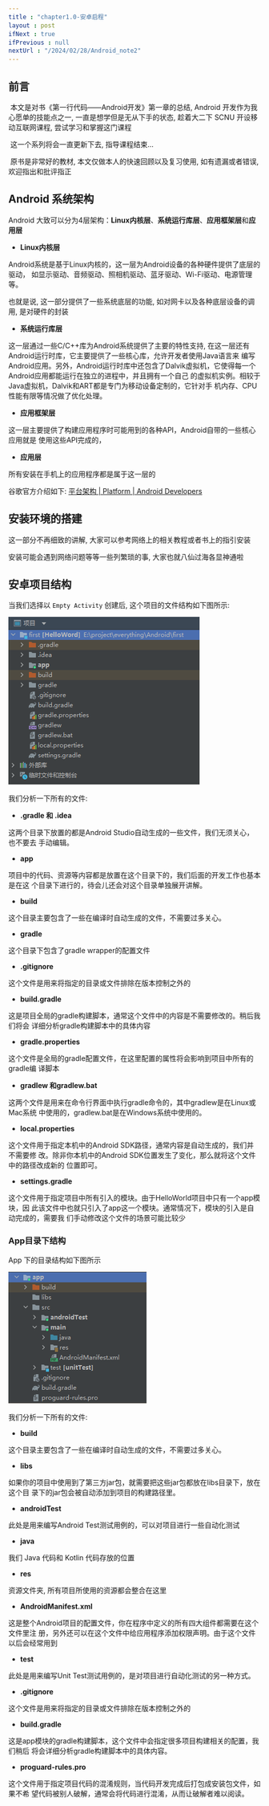 ```yaml
---
title : "chapter1.0-安卓启程"
layout : post
ifNext : true
ifPrevious : null
nextUrl : "/2024/02/28/Android_note2"
---
```



## 前言

​		本文是对书《第一行代码——Android开发》第一章的总结, Android 开发作为我心愿单的技能点之一, 一直是想学但是无从下手的状态, 趁着大二下 SCNU 开设移动互联网课程, 尝试学习和掌握这门课程

​		这一个系列将会一直更新下去, 指导课程结束...

​		原书是非常好的教材, 本文仅做本人的快速回顾以及复习使用, 如有遗漏或者错误, 欢迎指出和批评指正



## Android 系统架构

Android 大致可以分为4层架构：**Linux内核层**、**系统运行库层**、**应用框架层**和**应用层**

* **Linux内核层**

Android系统是基于Linux内核的，这一层为Android设备的各种硬件提供了底层的驱动， 如显示驱动、音频驱动、照相机驱动、蓝牙驱动、Wi-Fi驱动、电源管理等。

也就是说, 这一部分提供了一些系统底层的功能, 如对网卡以及各种底层设备的调用, 是对硬件的封装

* **系统运行库层**

这一层通过一些C/C++库为Android系统提供了主要的特性支持, 在这一层还有Android运行时库，它主要提供了一些核心库，允许开发者使用Java语言来 编写Android应用。另外，Android运行时库中还包含了Dalvik虚拟机，它使得每一个Android应用都能运行在独立的进程中，并且拥有一个自己 的虚拟机实例。相较于Java虚拟机，Dalvik和ART都是专门为移动设备定制的，它针对手 机内存、CPU性能有限等情况做了优化处理。

* **应用框架层**

这一层主要提供了构建应用程序时可能用到的各种API，Android自带的一些核心应用就是 使用这些API完成的，

* **应用层**

所有安装在手机上的应用程序都是属于这一层的



谷歌官方介绍如下:  [平台架构  | Platform  | Android Developers](https://developer.android.com/guide/platform?hl=zh-cn)



## 安装环境的搭建

这一部分不再细致的讲解, 大家可以参考网络上的相关教程或者书上的指引安装

安装可能会遇到网络问题等等一些列繁琐的事, 大家也就八仙过海各显神通啦



## 安卓项目结构

当我们选择以 `Empty Activity` 创建后, 这个项目的文件结构如下图所示:

![project-struct](/assets/images/Android/img/project-struct.png)

我们分析一下所有的文件:

* **.gradle 和 .idea**

这两个目录下放置的都是Android Studio自动生成的一些文件，我们无须关心，也不要去 手动编辑。

* **app**

项目中的代码、资源等内容都是放置在这个目录下的，我们后面的开发工作也基本是在这 个目录下进行的，待会儿还会对这个目录单独展开讲解。

* **build**

这个目录主要包含了一些在编译时自动生成的文件，不需要过多关心。

* **gradle**

这个目录下包含了gradle wrapper的配置文件

*  **.gitignore**

这个文件是用来将指定的目录或文件排除在版本控制之外的

* **build.gradle**

这是项目全局的gradle构建脚本，通常这个文件中的内容是不需要修改的。稍后我们将会 详细分析gradle构建脚本中的具体内容

* **gradle.properties**

这个文件是全局的gradle配置文件，在这里配置的属性将会影响到项目中所有的gradle编 译脚本

* **gradlew 和gradlew.bat**

这两个文件是用来在命令行界面中执行gradle命令的，其中gradlew是在Linux或Mac系统 中使用的，gradlew.bat是在Windows系统中使用的。

* **local.properties**

这个文件用于指定本机中的Android SDK路径，通常内容是自动生成的，我们并不需要修 改。除非你本机中的Android SDK位置发生了变化，那么就将这个文件中的路径改成新的 位置即可。

* **settings.gradle**

这个文件用于指定项目中所有引入的模块。由于HelloWorld项目中只有一个app模块，因 此该文件中也就只引入了app这一个模块。通常情况下，模块的引入是自动完成的，需要我 们手动修改这个文件的场景可能比较少



### App目录下结构

App 下的目录结构如下图所示

![app-struct](/assets/images/Android/img/app-struct.png)

我们分析一下所有的文件:

* **build**

这个目录主要包含了一些在编译时自动生成的文件，不需要过多关心。

* **libs**

如果你的项目中使用到了第三方jar包，就需要把这些jar包都放在libs目录下，放在这个目 录下的jar包会被自动添加到项目的构建路径里。

* **androidTest**

此处是用来编写Android Test测试用例的，可以对项目进行一些自动化测试

* **java**

我们 Java 代码和 Kotlin 代码存放的位置

* **res**

资源文件夹, 所有项目所使用的资源都会整合在这里

* **AndroidManifest.xml**

这是整个Android项目的配置文件，你在程序中定义的所有四大组件都需要在这个文件里注 册，另外还可以在这个文件中给应用程序添加权限声明。由于这个文件以后会经常用到

* **test**

此处是用来编写Unit Test测试用例的，是对项目进行自动化测试的另一种方式。

*  **.gitignore**

这个文件是用来将指定的目录或文件排除在版本控制之外的

* **build.gradle**

这是app模块的gradle构建脚本，这个文件中会指定很多项目构建相关的配置，我们稍后 将会详细分析gradle构建脚本中的具体内容。

* **proguard-rules.pro**

这个文件用于指定项目代码的混淆规则，当代码开发完成后打包成安装包文件，如果不希 望代码被别人破解，通常会将代码进行混淆，从而让破解者难以阅读。